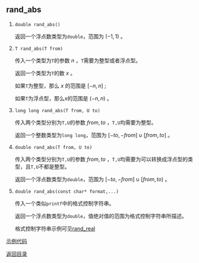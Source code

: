 ## rand_abs

1. `double rand_abs()`

   返回一个浮点数类型为`double`，范围为 $(-1,1)$ 。

2. `T rand_abs(T from)` 

   传入一个类型为`T`的参数 $n$ ，`T`需要为整型或者浮点型。

   返回一个类型为`T`的数 $x$ 。

   如果`T`为整型，那么 $x$ 的范围是 $[-n,n]$ ;

   如果`T`为浮点型，那么$x$的范围是 $(-n, n)$ 。

3. `long long rand_abs(T from, U to)`

   传入两个类型分别为`T,U`的参数 $from, to$ ，`T,U`均需要为整型。

   返回一个整数类型为`long long`，范围为 $[-to,-from]\cup[from, to]$ 。

4. `double rand_abs(T from, U to)`

   传入两个类型分别为`T,U`的参数 $from, to$ ，`T,U`均需要为可以转换成浮点型的类型，且`T,U`不都是整型。

   返回一个浮点数类型为`double`，范围为 $[-to, -from]\cup[from, to)$ 。

5. `double rand_abs(const char* format,...)`

   传入一个类似`printf`中的格式控制字符串。

   返回一个浮点数类型为`double`，值绝对值的范围为格式控制字符串所描述。

   格式控制字符串示例可见[rand_real](./rand_real.md)

[示例代码](../../../examples/rand_abs.cpp)

[返回目录](../../home.md)

